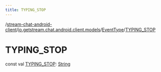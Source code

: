 ```yaml
---
title: TYPING_STOP
---
```

/[stream-chat-android-client](../../index.md)/[io.getstream.chat.android.client.models](../index.md)/[EventType](index.md)/[TYPING_STOP](TYPING_STOP.md)  
  
  
  
# TYPING_STOP  
const val [TYPING_STOP](TYPING_STOP.md): [String](https://kotlinlang.org/api/latest/jvm/stdlib/kotlin/-string/index.html)

